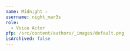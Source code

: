```yaml
---
name: Mîdn¡ght ☆
username: night_mar3s
role:
  - Voice Actor
pfp: /src/content/authors/_images/default.png
isArchived: false
---
```


